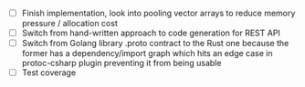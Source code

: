 - [ ] Finish implementation, look into pooling vector arrays to reduce memory pressure / allocation cost
- [ ] Switch from hand-written approach to code generation for REST API
- [ ] Switch from Golang library .proto contract to the Rust one because the former has a dependency/import graph
    which hits an edge case in protoc-csharp plugin preventing it from being usable
- [ ] Test coverage